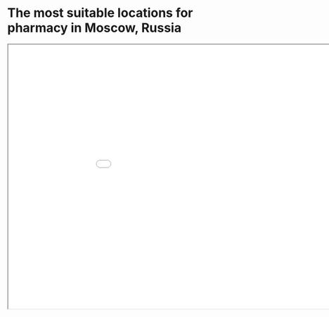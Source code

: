 # The most suitable locations for pharmacy in Moscow, Russia
<iframe src="best_loc_4_pharmacy.html" height="600" width="1000"></iframe>
